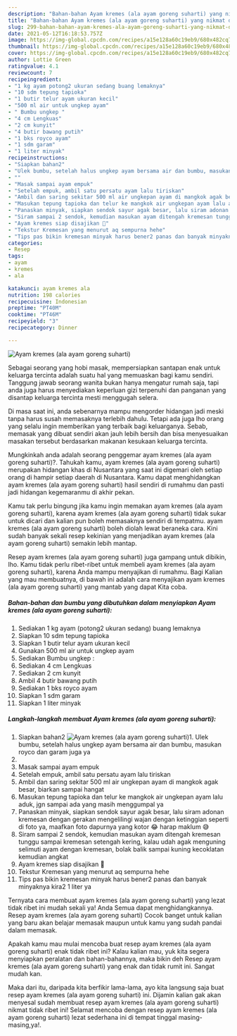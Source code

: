 ```yaml
---
description: "Bahan-bahan Ayam kremes (ala ayam goreng suharti) yang nikmat dan Mudah Dibuat"
title: "Bahan-bahan Ayam kremes (ala ayam goreng suharti) yang nikmat dan Mudah Dibuat"
slug: 299-bahan-bahan-ayam-kremes-ala-ayam-goreng-suharti-yang-nikmat-dan-mudah-dibuat
date: 2021-05-12T16:18:53.757Z
image: https://img-global.cpcdn.com/recipes/a15e128a60c19eb9/680x482cq70/ayam-kremes-ala-ayam-goreng-suharti-foto-resep-utama.jpg
thumbnail: https://img-global.cpcdn.com/recipes/a15e128a60c19eb9/680x482cq70/ayam-kremes-ala-ayam-goreng-suharti-foto-resep-utama.jpg
cover: https://img-global.cpcdn.com/recipes/a15e128a60c19eb9/680x482cq70/ayam-kremes-ala-ayam-goreng-suharti-foto-resep-utama.jpg
author: Lottie Green
ratingvalue: 4.1
reviewcount: 7
recipeingredient:
- "1 kg ayam potong2 ukuran sedang buang lemaknya"
- "10 sdm tepung tapioka"
- "1 butir telur ayam ukuran kecil"
- "500 ml air untuk ungkep ayam"
- " Bumbu ungkep "
- "4 cm Lengkuas"
- "2 cm kunyit"
- "4 butir bawang putih"
- "1 bks royco ayam"
- "1 sdm garam"
- "1 liter minyak"
recipeinstructions:
- "Siapkan bahan2"
- "Ulek bumbu, setelah halus ungkep ayam bersama air dan bumbu, masukan royco dan garam juga ya"
- ""
- "Masak sampai ayam empuk"
- "Setelah empuk, ambil satu persatu ayam lalu tiriskan"
- "Ambil dan saring sekitar 500 ml air ungkepan ayam di mangkok agak besar, biarkan sampai hangat"
- "Masukan tepung tapioka dan telur ke mangkok air ungkepan ayam lalu aduk, jgn sampai ada yang masih menggumpal ya"
- "Panaskan minyak, siapkan sendok sayur agak besar, lalu siram adonan kremesan dengan gerakan mengelilingi wajan dengan ketinggian seperti di foto ya, maafkan foto dapurnya yang kotor 😂 harap maklum 😅"
- "Siram sampai 2 sendok, kemudian masukan ayam ditengah kremesan tunggu sampai kremesan setengah kering, kalau udah agak menguning selimuti ayam dengan kremesan, bolak balik sampai kuning kecoklatan kemudian angkat"
- "Ayam kremes siap disajikan 🍗"
- "Tekstur Kremesan yang menurut aq sempurna hehe"
- "Tips pas bikin kremesan minyak harus bener2 panas dan banyak minyaknya kira2 1 liter ya"
categories:
- Resep
tags:
- ayam
- kremes
- ala

katakunci: ayam kremes ala 
nutrition: 198 calories
recipecuisine: Indonesian
preptime: "PT40M"
cooktime: "PT46M"
recipeyield: "3"
recipecategory: Dinner

---
```



![Ayam kremes (ala ayam goreng suharti)](https://img-global.cpcdn.com/recipes/a15e128a60c19eb9/680x482cq70/ayam-kremes-ala-ayam-goreng-suharti-foto-resep-utama.jpg)

Sebagai seorang yang hobi masak, mempersiapkan santapan enak untuk keluarga tercinta adalah suatu hal yang memuaskan bagi kamu sendiri. Tanggung jawab seorang  wanita bukan hanya mengatur rumah saja, tapi anda juga harus menyediakan keperluan gizi terpenuhi dan panganan yang disantap keluarga tercinta mesti menggugah selera.

Di masa  saat ini, anda sebenarnya mampu mengorder hidangan jadi meski tanpa harus susah memasaknya terlebih dahulu. Tetapi ada juga lho orang yang selalu ingin memberikan yang terbaik bagi keluarganya. Sebab, memasak yang dibuat sendiri akan jauh lebih bersih dan bisa menyesuaikan masakan tersebut berdasarkan makanan kesukaan keluarga tercinta. 



Mungkinkah anda adalah seorang penggemar ayam kremes (ala ayam goreng suharti)?. Tahukah kamu, ayam kremes (ala ayam goreng suharti) merupakan hidangan khas di Nusantara yang saat ini digemari oleh setiap orang di hampir setiap daerah di Nusantara. Kamu dapat menghidangkan ayam kremes (ala ayam goreng suharti) hasil sendiri di rumahmu dan pasti jadi hidangan kegemaranmu di akhir pekan.

Kamu tak perlu bingung jika kamu ingin memakan ayam kremes (ala ayam goreng suharti), karena ayam kremes (ala ayam goreng suharti) tidak sukar untuk dicari dan kalian pun boleh memasaknya sendiri di tempatmu. ayam kremes (ala ayam goreng suharti) boleh diolah lewat beraneka cara. Kini sudah banyak sekali resep kekinian yang menjadikan ayam kremes (ala ayam goreng suharti) semakin lebih mantap.

Resep ayam kremes (ala ayam goreng suharti) juga gampang untuk dibikin, lho. Kamu tidak perlu ribet-ribet untuk membeli ayam kremes (ala ayam goreng suharti), karena Anda mampu menyajikan di rumahmu. Bagi Kalian yang mau membuatnya, di bawah ini adalah cara menyajikan ayam kremes (ala ayam goreng suharti) yang mantab yang dapat Kita coba.

<!--inarticleads1-->

##### Bahan-bahan dan bumbu yang dibutuhkan dalam menyiapkan Ayam kremes (ala ayam goreng suharti):

1. Sediakan 1 kg ayam (potong2 ukuran sedang) buang lemaknya
1. Siapkan 10 sdm tepung tapioka
1. Siapkan 1 butir telur ayam ukuran kecil
1. Gunakan 500 ml air untuk ungkep ayam
1. Sediakan  Bumbu ungkep :
1. Sediakan 4 cm Lengkuas
1. Sediakan 2 cm kunyit
1. Ambil 4 butir bawang putih
1. Sediakan 1 bks royco ayam
1. Siapkan 1 sdm garam
1. Siapkan 1 liter minyak




<!--inarticleads2-->

##### Langkah-langkah membuat Ayam kremes (ala ayam goreng suharti):

1. Siapkan bahan2
<img src="https://img-global.cpcdn.com/steps/04973bb1827206a2/160x128cq70/ayam-kremes-ala-ayam-goreng-suharti-langkah-memasak-1-foto.jpg" alt="Ayam kremes (ala ayam goreng suharti)">1. Ulek bumbu, setelah halus ungkep ayam bersama air dan bumbu, masukan royco dan garam juga ya
1. 
1. Masak sampai ayam empuk
1. Setelah empuk, ambil satu persatu ayam lalu tiriskan
1. Ambil dan saring sekitar 500 ml air ungkepan ayam di mangkok agak besar, biarkan sampai hangat
1. Masukan tepung tapioka dan telur ke mangkok air ungkepan ayam lalu aduk, jgn sampai ada yang masih menggumpal ya
1. Panaskan minyak, siapkan sendok sayur agak besar, lalu siram adonan kremesan dengan gerakan mengelilingi wajan dengan ketinggian seperti di foto ya, maafkan foto dapurnya yang kotor 😂 harap maklum 😅
1. Siram sampai 2 sendok, kemudian masukan ayam ditengah kremesan tunggu sampai kremesan setengah kering, kalau udah agak menguning selimuti ayam dengan kremesan, bolak balik sampai kuning kecoklatan kemudian angkat
1. Ayam kremes siap disajikan 🍗
1. Tekstur Kremesan yang menurut aq sempurna hehe
1. Tips pas bikin kremesan minyak harus bener2 panas dan banyak minyaknya kira2 1 liter ya




Ternyata cara membuat ayam kremes (ala ayam goreng suharti) yang lezat tidak ribet ini mudah sekali ya! Anda Semua dapat menghidangkannya. Resep ayam kremes (ala ayam goreng suharti) Cocok banget untuk kalian yang baru akan belajar memasak maupun untuk kamu yang sudah pandai dalam memasak.

Apakah kamu mau mulai mencoba buat resep ayam kremes (ala ayam goreng suharti) enak tidak ribet ini? Kalau kalian mau, yuk kita segera menyiapkan peralatan dan bahan-bahannya, maka bikin deh Resep ayam kremes (ala ayam goreng suharti) yang enak dan tidak rumit ini. Sangat mudah kan. 

Maka dari itu, daripada kita berfikir lama-lama, ayo kita langsung saja buat resep ayam kremes (ala ayam goreng suharti) ini. Dijamin kalian gak akan menyesal sudah membuat resep ayam kremes (ala ayam goreng suharti) nikmat tidak ribet ini! Selamat mencoba dengan resep ayam kremes (ala ayam goreng suharti) lezat sederhana ini di tempat tinggal masing-masing,ya!.

